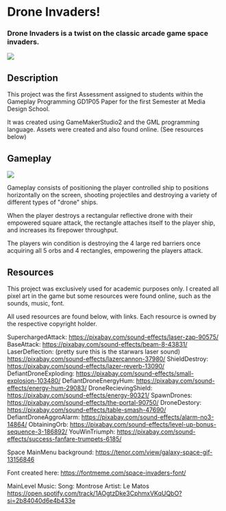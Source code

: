 
# Drone Invaders!
### Drone Invaders is a twist on the classic arcade game space invaders.


![](https://github.com/NikitaGarbovsky/GD1P05_Assignment_1_Analyse_and_Develop/blob/master/gifs/StartMenuGifs.gif)


## Description


This project was the first Assessment assigned to students within the Gameplay Programming GD1P05 Paper for the first Semester at Media Design School.

It was created using GameMakerStudio2 and the GML programming language. Assets were created and also found online. (See resources below)

## Gameplay

![](https://github.com/NikitaGarbovsky/GD1P05_Assignment_1_Analyse_and_Develop/blob/master/gifs/Gameplay.gif)

Gameplay consists of positioning the player controlled ship to positions horizontally on the screen, shooting projectiles and destroying a variety of different types of "drone" ships. 

When the player destroys a rectangular reflective drone with their empowered square attack, the rectangle attaches itself to the player ship, and increases its firepower throughput. 

The players win condition is destroying the 4 large red barriers once acquiring all 5 orbs and 4 rectangles, empowering the players attack.

## Resources

This project was exclusively used for academic purposes only. I created all pixel art in the game but some resources were found online, such as the sounds, music, font. 

All used resources are found below, with links. Each resource is owned by the respective copyright holder. 

SuperchargedAttack: 
https://pixabay.com/sound-effects/laser-zap-90575/
BaseAttack:
https://pixabay.com/sound-effects/beam-8-43831/
LaserDeflection: (pretty sure this is the starwars laser sound)
https://pixabay.com/sound-effects/lazercannon-37980/
ShieldDestroy:
https://pixabay.com/sound-effects/lazer-reverb-13090/
DefiantDroneExploding:
https://pixabay.com/sound-effects/small-explosion-103480/
DefiantDroneEnergyHum:
https://pixabay.com/sound-effects/energy-hum-29083/
DroneRecievingShield:
https://pixabay.com/sound-effects/energy-90321/
SpawnDrones:
https://pixabay.com/sound-effects/the-portal-90750/
DroneDestory:
https://pixabay.com/sound-effects/table-smash-47690/
DefiantDroneAggroAlarm:
https://pixabay.com/sound-effects/alarm-no3-14864/
ObtainingOrb:
https://pixabay.com/sound-effects/level-up-bonus-sequence-3-186892/
YouWinTriumph:
https://pixabay.com/sound-effects/success-fanfare-trumpets-6185/

Space MainMenu background: 
https://tenor.com/view/galaxy-space-gif-13156846

Font created here: 
https://fontmeme.com/space-invaders-font/

MainLevel Music:
Song: Montrose
Artist: Le Matos
https://open.spotify.com/track/1AOgtzDke3CphmxVKqUQbO?si=2b84040d6e4b433e
